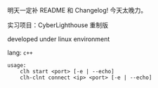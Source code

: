 明天一定补 README 和 Changelog!
今天太晚力。

实习项目：CyberLighthouse 重制版

developed under linux environment

lang: `c++`

```
usage:
    clh start <port> [-e | --echo]
    clh-clnt connect <ip> <port> [-e | --echo]
```